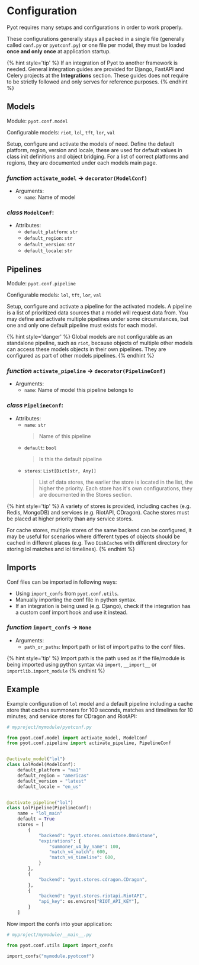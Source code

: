 # Configuration

Pyot requires many setups and configurations in order to work properly.

These configurations generally stays all packed in a single file (generally called `conf.py` or `pyotconf.py`) or one file per model, they must be loaded **once and only once** at application startup.

{% hint style='tip' %}
If an integration of Pyot to another framework is needed. General integration guides are provided for Django, FastAPI and Celery projects at the **Integrations** section. These guides does not require to be strictly followed and only serves for reference purposes.
{% endhint %}

## Models

Module: `pyot.conf.model`

Configurable models: `riot`, `lol`, `tft`, `lor`, `val`

Setup, configure and activate the models of need. Define the default platform, region, version and locale, these are used for default values in class init definitions and object bridging. For a list of correct platforms and regions, they are documented under each models main page.

### _function_ `activate_model` -> `decorator(ModelConf)`
  * Arguments:
    * `name`: Name of model

### _class_ `ModelConf`:
  * Attributes:
    * `default_platform`: `str`
    * `default_region`: `str`
    * `default_version`: `str`
    * `default_locale`: `str`

## Pipelines

Module: `pyot.conf.pipeline`

Configurable models: `lol`, `tft`, `lor`, `val`

Setup, configure and activate a pipeline for the activated models. A pipeline is a list of prioritized data sources that a model will request data from. You may define and activate multiple pipelines under some circumstances, but one and only one default pipeline must exists for each model.

{% hint style='danger' %}
Global models are not configurable as an standalone pipeline, such as `riot`, because objects of multiple other models can access these models objects in their own pipelines. They are configured as part of other models pipelines.
{% endhint %}

### _function_ `activate_pipeline` -> `decorator(PipelineConf)`
  * Arguments:
    * `name`: Name of model this pipeline belongs to

### _class_ `PipelineConf`:
  * Attributes:
    * `name`: `str`
      > Name of this pipeline
    * `default`: `bool`
      > Is this the default pipeline
    * `stores`: `List[Dict[str, Any]]`
      > List of data stores, the earlier the store is located in the list, the higher the priority. Each store has it's own configurations, they are documented in the Stores section.

{% hint style='tip' %}
A variety of stores is provided, including caches (e.g. Redis, MongoDB) and services (e.g. RiotAPI, CDragon). Cache stores must be placed at higher priority than any service stores.

For cache stores, multiple stores of the same backend can be configured, it may be useful for scenarios where different types of objects should be cached in different places (e.g. Two `DiskCache`s with different directory for storing lol matches and lol timelines).
{% endhint %}

## Imports

Conf files can be imported in following ways:

- Using `import_confs` from `pyot.conf.utils`.
- Manually importing the conf file in python syntax.
- If an integration is being used (e.g. Django), check if the integration has a custom conf import hook and use it instead.

### _function_ `import_confs` -> `None`
  * Arguments:
    * `path_or_paths`: Import path or list of import paths to the conf files.

{% hint style='tip' %}
Import path is the path used as if the file/module is being imported using python syntax via `import`, `__import__` or `importlib.import_module`
{% endhint %}

## Example

Example configuration of `lol` model and a default pipeline including a cache store that caches summoners for 100 seconds, matches and timelines for 10 minutes; and service stores for CDragon and RiotAPI:

```python
# myproject/mymodule/pyotconf.py

from pyot.conf.model import activate_model, ModelConf
from pyot.conf.pipeline import activate_pipeline, PipelineConf


@activate_model("lol")
class LolModel(ModelConf):
    default_platform = "na1"
    default_region = "americas"
    default_version = "latest"
    default_locale = "en_us"


@activate_pipeline("lol")
class LolPipeline(PipelineConf):
    name = "lol_main"
    default = True
    stores = [
        {
            "backend": "pyot.stores.omnistone.Omnistone",
            "expirations": {
                "summoner_v4_by_name": 100,
                "match_v4_match": 600,
                "match_v4_timeline": 600,
            }
        },
        {
            "backend": "pyot.stores.cdragon.CDragon",
        },
        {
            "backend": "pyot.stores.riotapi.RiotAPI",
            "api_key": os.environ["RIOT_API_KEY"],
        }
    ]
```

Now import the confs into your application:

```python
# myproject/mymodule/__main__.py

from pyot.conf.utils import import_confs

import_confs("mymodule.pyotconf")
```
